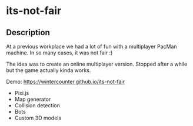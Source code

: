 # its-not-fair

## Description

At a previous workplace we had a lot of fun with a multiplayer PacMan machine. In so many cases, it was not fair :)

The idea was to create an online multiplayer version. Stopped after a while but the game actually kinda works.

Demo: https://wintercounter.github.io/its-not-fair

- Pixi.js
- Map generator
- Collision detection
- Bots
- Custom 3D models